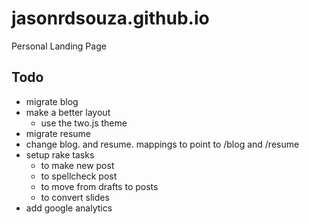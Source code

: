 jasonrdsouza.github.io
======================

Personal Landing Page

Todo
----
- migrate blog
- make a better layout
  - use the two.js theme 
- migrate resume
- change blog. and resume. mappings to point to /blog and /resume
- setup rake tasks
  - to make new post
  - to spellcheck post
  - to move from drafts to posts
  - to convert slides
- add google analytics

